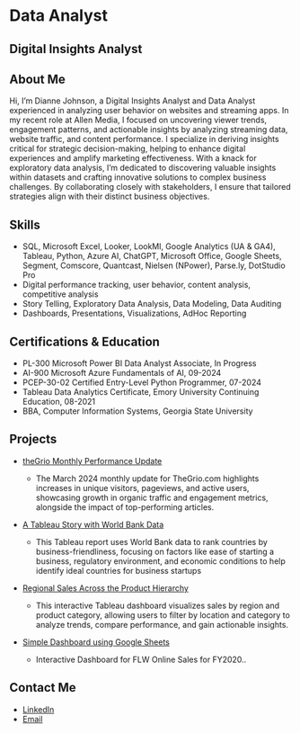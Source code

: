 # Data Analyst 
## Digital Insights Analyst  

## About Me
Hi, I’m Dianne Johnson, a Digital Insights Analyst and Data Analyst experienced in analyzing user behavior on websites and streaming apps. In my recent role at Allen Media, I focused on uncovering viewer trends, engagement patterns, and actionable insights by analyzing streaming data, website traffic, and content performance. I specialize in deriving insights critical for strategic decision-making, helping to enhance digital experiences and amplify marketing effectiveness. With a knack for exploratory data analysis, I’m dedicated to discovering valuable insights within datasets and crafting innovative solutions to complex business challenges. By collaborating closely with stakeholders, I ensure that tailored strategies align with their distinct business objectives.

## Skills
- SQL, Microsoft Excel, Looker, LookMl, Google Analytics (UA & GA4), Tableau, Python, Azure AI, ChatGPT, Microsoft Office, Google Sheets, Segment, Comscore, Quantcast, Nielsen (NPower), Parse.ly, DotStudio Pro 
- Digital performance tracking, user behavior, content analysis, competitive analysis
- Story Telling, Exploratory Data Analysis, Data Modeling, Data Auditing
- Dashboards, Presentations, Visualizations, AdHoc Reporting
 
## Certifications & Education
- PL-300 Microsoft Power BI Data Analyst Associate,  In Progress
- AI-900 Microsoft Azure Fundamentals of AI, 09-2024
- PCEP-30-02 Certified Entry-Level Python Programmer, 07-2024
- Tableau Data Analytics Certificate, Emory University Continuing Education, 08-2021
- BBA, Computer Information Systems,  Georgia State University

## Projects

-  [theGrio Monthly Performance Update](https://olive-ardith-12.tiiny.site)
   - The March 2024 monthly update for TheGrio.com highlights increases in unique visitors, pageviews, and active users, showcasing growth in organic traffic and engagement metrics, alongside the impact of top-performing articles. 

-  [A Tableau Story with World Bank Data](https://public.tableau.com/views/ATableauStorywithWorldBankData/BestCountrytoStartaBusiness?:language=en-US&:sid=&:redirect=auth&:display_count=n&:origin=viz_share_link)
   - This Tableau report uses World Bank data to rank countries by business-friendliness, focusing on factors like ease of starting a business, regulatory environment, and economic conditions to help identify ideal countries for business startups
    
-  [Regional Sales Across the Product Hierarchy](https://public.tableau.com/views/RegionalSalesAcrossTheProductHierarchy_16310530580340/RegonalSales?:language=en-US&:sid=&:redirect=auth&:display_count=n&:origin=viz_share_link)
   - This interactive Tableau dashboard visualizes sales by region and product category, allowing users to filter by location and category to analyze trends, compare performance, and gain actionable insights.

-  [Simple Dashboard using Google Sheets](https://docs.google.com/spreadsheets/d/1orkrgIfT34Ma-shNEmxp3umP8dYySpOB-_wnfCG2M0c/edit?usp=sharing)
   - Interactive Dashboard for FLW Online Sales for FY2020..  
    
## Contact Me
- [LinkedIn](https://www.linkedin.com/in/diannejohnsondataanalyst/)
- [Email](mailto:diannejohnson.dataanalyst@gmail.com)


